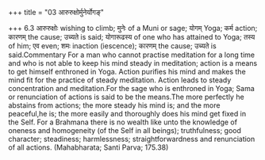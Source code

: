 +++
title = "03 आरुरुक्षोर्मुनेर्योगङ्"

+++
6.3 आरुरुक्षोः wishing to climb; मुनेः of a Muni or sage; योगम् Yoga;
कर्म action; कारणम् the cause; उच्यते is said; योगारूढस्य of one who has
attained to Yoga; तस्य of him; एव even; शमः inaction (iescence); कारणम्
the cause; उच्यते is said.Commentary For a man who cannot practise
meditation for a long time and who is not able to keep his mind steady
in meditation; action is a means to get himself enthroned in Yoga.
Action purifies his mind and makes the mind fit for the practice of
steady meditation. Action leads to steady concentration and
meditation.For the sage who is enthroned in Yoga; Sama or renunciation
of actions is said to be the means.The more perfectly he abstains from
actions; the more steady his mind is; and the more peaceful,he is; the
more easily and thoroughly does his mind get fixed in the Self. For a
Brahmana there is no wealth like unto the knowledge of oneness and
homogeneity (of the Self in all beings); truthfulness; good character;
steadiness; harmlessness; straightforwardness and renunciation of all
actions. (Mahabharata; Santi Parva; 175.38)
